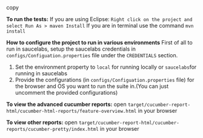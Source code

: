 copy

**To run the tests:**
If you are using Eclipse: `Right click on the project and select Run As > maven Install`
If you are in terminal use the command `mvn install`

**How to configure the project to run in various environments**
First of all to run in saucelabs, setup the saucelabs credentials in `configs/Configuation.properties` file under the `CREDENTIALS` section.

1) Set the environment property to `local` for running locally or `saucelabs`for running in saucelabs
2) Provide the configurations (in `configs/Configuation.properties` file) for the browser and OS you want to run the suite in.(You can just uncomment the provided configurations)

 **To view the advanced cucumber reports:**
open `target/cucumber-report-html/cucumber-html-reports/feature-overview.html` in your browser

 **To view other reports:**
open `target/cucumber-report-html/cucumber-reports/cucumber-pretty/index.html` in your browser